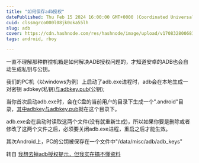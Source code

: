 ```yaml
---
title: "如何保存adb授权"
datePublished: Thu Feb 15 2024 16:00:00 GMT+0000 (Coordinated Universal Time)
cuid: clssmgrco000l08jk0oka55lh
slug: adb
cover: https://cdn.hashnode.com/res/hashnode/image/upload/v1708328006811/339b6457-ab6a-4ad6-b48b-0fc75bb98466.jpeg
tags: android, rboy

---
```


一直不理解那种群控机箱是如何解决ADB授权问题的，才知道安卓的ADB也会自动生成私钥与公钥。

我们的PC机（以windows为例）上启动了adb.exe进程时，adb会在本地生成一对密钥 adbkey(私钥)[与adbkey.pub](http://与adbkey.pub)(公钥);

当你首次启动adb.exe时，会在C盘的当前用户的目录下生成一个".android"目录，[其中adbkey与adbkey.pub](http://其中adbkey与adbkey.pub)就在这个目录下。

adb.exe会在启动时读取这两个文件(没有就重新生成)，所以如果你要是删除或者修改了这两个文件之后，必须要关闭adb.exe进程，重启之后才能生效。

其次Android上，PC的公钥被保存在一个文件中"/data/misc/adb/adb\_keys"

转自 [我想去掉adb授权提示，但我实在搞不懂资料](https://www.uotan.cn/threads/adb.2889/)